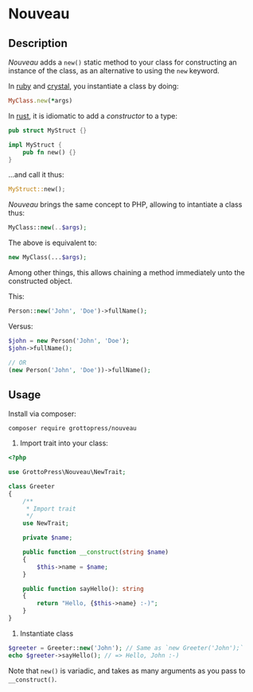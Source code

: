 # Nouveau

## Description

*Nouveau* adds a `new()` static method to your class for constructing an instance of the class, as an alternative to using the `new` keyword.

In [ruby](https://ruby-lang.org) and [crystal](https://crystal-lang.org), you instantiate a class by doing:

```ruby
MyClass.new(*args)
```

In [rust](https://rust-lang.org), it is idiomatic to add a *constructor* to a type:

```rust
pub struct MyStruct {}

impl MyStruct {
    pub fn new() {}
}
```

...and call it thus:

```rust
MyStruct::new();
```

*Nouveau* brings the same concept to PHP, allowing to intantiate a class thus:

```php
MyClass::new(..$args);
```

The above is equivalent to:

```php
new MyClass(...$args);
```

Among other things, this allows chaining a method immediately unto the constructed object.

This:

```php
Person::new('John', 'Doe')->fullName();
```

Versus:

```php
$john = new Person('John', 'Doe');
$john->fullName();

// OR
(new Person('John', 'Doe'))->fullName();
```

## Usage

Install via composer:

`composer require grottopress/nouveau`

1. Import trait into your class:

```php
<?php

use GrottoPress\Nouveau\NewTrait;

class Greeter
{
    /**
     * Import trait
     */
    use NewTrait;

    private $name;

    public function __construct(string $name)
    {
        $this->name = $name;
    }

    public function sayHello(): string
    {
        return "Hello, {$this->name} :-)";
    }
}
```

1. Instantiate class

```php
$greeter = Greeter::new('John'); // Same as `new Greeter('John');`
echo $greeter->sayHello(); // => Hello, John :-)
```

Note that `new()` is variadic, and takes as many arguments as you pass to `__construct()`.

